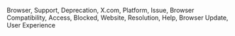 Browser, Support, Deprecation, X.com, Platform, Issue, Browser Compatibility, Access, Blocked, Website, Resolution, Help, Browser Update, User Experience

